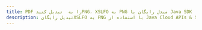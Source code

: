---title: PDF را به  تبدیل کنیدPNG، XSLFO به PNG مبدل رایگان یا Java SDKdescription: تبدیل رایگانXSLFO به PNG با استفاده از Java Cloud APIs & SDK همچنین اسناد PDF را در Cloud ایجاد، ویرایش و رندر کنید.---